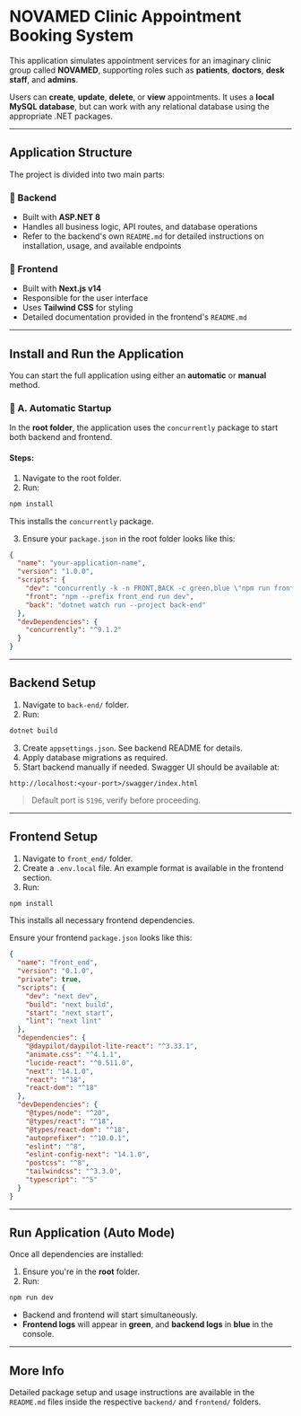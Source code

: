 # NOVAMED Clinic Appointment Booking System

This application simulates appointment services for an imaginary clinic group called **NOVAMED**, supporting roles such as **patients**, **doctors**, **desk staff**, and **admins**.

Users can **create**, **update**, **delete**, or **view** appointments. It uses a **local MySQL database**, but can work with any relational database using the appropriate .NET packages.

---

##  Application Structure

The project is divided into two main parts:

### 🔹 Backend
- Built with **ASP.NET 8**
- Handles all business logic, API routes, and database operations
- Refer to the backend's own `README.md` for detailed instructions on installation, usage, and available endpoints

### 🔹 Frontend
- Built with **Next.js v14**
- Responsible for the user interface
- Uses **Tailwind CSS** for styling
- Detailed documentation provided in the frontend's `README.md`

---

##  Install and Run the Application

You can start the full application using either an **automatic** or **manual** method.

### 🚀 A. Automatic Startup

In the **root folder**, the application uses the `concurrently` package to start both backend and frontend.

#### Steps:
1. Navigate to the root folder.
2. Run:

```bash
npm install
```

This installs the `concurrently` package.

3. Ensure your `package.json` in the root folder looks like this:

```json
{
  "name": "your-application-name",
  "version": "1.0.0",
  "scripts": {
    "dev": "concurrently -k -n FRONT,BACK -c green,blue \"npm run front\" \"npm run back\"",
    "front": "npm --prefix front_end run dev",
    "back": "dotnet watch run --project back-end"
  },
  "devDependencies": {
    "concurrently": "^9.1.2"
  }
}
```

---

##  Backend Setup

1. Navigate to `back-end/` folder.
2. Run:

```bash
dotnet build
```

3. Create `appsettings.json`. See backend README for details.
4. Apply database migrations as required.
5. Start backend manually if needed. Swagger UI should be available at:

```
http://localhost:<your-port>/swagger/index.html
```

> Default port is `5196`, verify before proceeding.

---

##  Frontend Setup

1. Navigate to `front_end/` folder.
2. Create a `.env.local` file. An example format is available in the frontend section.
3. Run:

```bash
npm install
```

This installs all necessary frontend dependencies.

Ensure your frontend `package.json` looks like this:

```json
{
  "name": "front_end",
  "version": "0.1.0",
  "private": true,
  "scripts": {
    "dev": "next dev",
    "build": "next build",
    "start": "next start",
    "lint": "next lint"
  },
  "dependencies": {
    "@daypilot/daypilot-lite-react": "^3.33.1",
    "animate.css": "^4.1.1",
    "lucide-react": "^0.511.0",
    "next": "14.1.0",
    "react": "^18",
    "react-dom": "^18"
  },
  "devDependencies": {
    "@types/node": "^20",
    "@types/react": "^18",
    "@types/react-dom": "^18",
    "autoprefixer": "^10.0.1",
    "eslint": "^8",
    "eslint-config-next": "14.1.0",
    "postcss": "^8",
    "tailwindcss": "^3.3.0",
    "typescript": "^5"
  }
}
```

---

##  Run Application (Auto Mode)

Once all dependencies are installed:

1. Ensure you're in the **root** folder.
2. Run:

```bash
npm run dev
```

- Backend and frontend will start simultaneously.
- **Frontend logs** will appear in **green**, and **backend logs** in **blue** in the console.

---

##  More Info

Detailed package setup and usage instructions are available in the `README.md` files inside the respective `backend/` and `frontend/` folders.